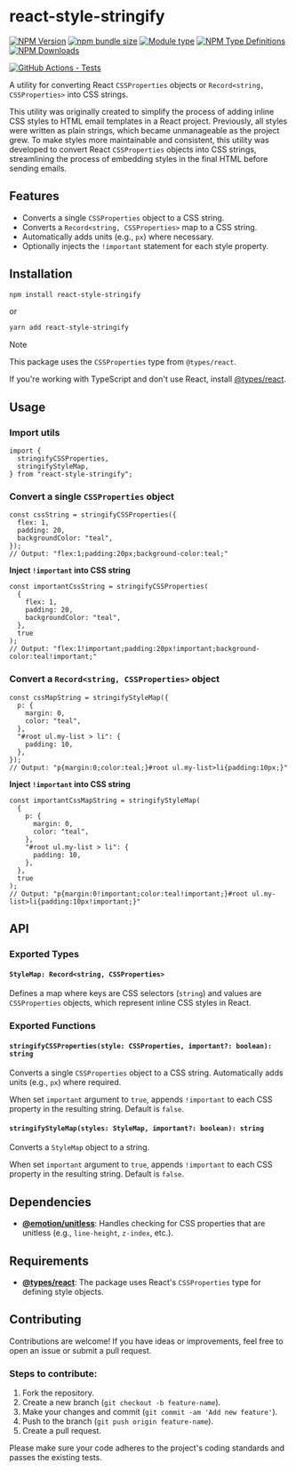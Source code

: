 # react-style-stringify

[![NPM Version](https://img.shields.io/npm/v/react-style-stringify)](https://www.npmjs.com/package/react-style-stringify)
[![npm bundle size](https://img.shields.io/bundlephobia/min/react-style-stringify/latest)](https://www.npmjs.com/package/react-style-stringify)
[![Module type](https://img.shields.io/badge/module_type-cjs%2Besm-f7df1e)](https://www.npmjs.com/package/react-style-stringify)
[![NPM Type Definitions](https://img.shields.io/npm/types/react-style-stringify?color=3178C6)](https://www.npmjs.com/package/react-style-stringify)
[![NPM Downloads](https://img.shields.io/npm/dm/react-style-stringify)](https://www.npmjs.com/package/react-style-stringify)

[![GitHub Actions - Tests](https://github.com/arkarlov/react-style-stringify/actions/workflows/tests.yml/badge.svg?branch=main)](https://github.com/arkarlov/react-style-stringify/actions/workflows/tests.yml)

A utility for converting React `CSSProperties` objects or `Record<string, CSSProperties>` into CSS strings.

This utility was originally created to simplify the process of adding inline CSS styles to HTML email templates in a React project. Previously, all styles were written as plain strings, which became unmanageable as the project grew. To make styles more maintainable and consistent, this utility was developed to convert React `CSSProperties` objects into CSS strings, streamlining the process of embedding styles in the final HTML before sending emails.

## Features

- Converts a single `CSSProperties` object to a CSS string.
- Converts a `Record<string, CSSProperties>` map to a CSS string.
- Automatically adds units (e.g., `px`) where necessary.
- Optionally injects the `!important` statement for each style property.

## Installation

```bash
npm install react-style-stringify
```

or

```bash
yarn add react-style-stringify
```

> [!NOTE]
> This package uses the `CSSProperties` type from `@types/react`.
>
> If you're working with TypeScript and don't use React, install [@types/react](https://www.npmjs.com/package/@types/react).

## Usage

### Import utils

```tsx
import {
  stringifyCSSProperties,
  stringifyStyleMap,
} from "react-style-stringify";
```

### Convert a single `CSSProperties` object

```tsx
const cssString = stringifyCSSProperties({
  flex: 1,
  padding: 20,
  backgroundColor: "teal",
});
// Output: "flex:1;padding:20px;background-color:teal;"
```

**Inject `!important` into CSS string**

```tsx
const importantCssString = stringifyCSSProperties(
  {
    flex: 1,
    padding: 20,
    backgroundColor: "teal",
  },
  true
);
// Output: "flex:1!important;padding:20px!important;background-color:teal!important;"
```

### Convert a `Record<string, CSSProperties>` object

```tsx
const cssMapString = stringifyStyleMap({
  p: {
    margin: 0,
    color: "teal",
  },
  "#root ul.my-list > li": {
    padding: 10,
  },
});
// Output: "p{margin:0;color:teal;}#root ul.my-list>li{padding:10px;}"
```

**Inject `!important` into CSS string**

```tsx
const importantCssMapString = stringifyStyleMap(
  {
    p: {
      margin: 0,
      color: "teal",
    },
    "#root ul.my-list > li": {
      padding: 10,
    },
  },
  true
);
// Output: "p{margin:0!important;color:teal!important;}#root ul.my-list>li{padding:10px!important;}"
```

## API

### Exported Types

#### `StyleMap: Record<string, CSSProperties>`

Defines a map where keys are CSS selectors (`string`) and values are `CSSProperties` objects, which represent inline CSS styles in React.

### Exported Functions

#### `stringifyCSSProperties(style: CSSProperties, important?: boolean): string`

Converts a single `CSSProperties` object to a CSS string. Automatically adds units (e.g., `px`) where required.

When set `important` argument to `true`, appends `!important` to each CSS property in the resulting string. Default is `false`.

#### `stringifyStyleMap(styles: StyleMap, important?: boolean): string`

Converts a `StyleMap` object to a string.

When set `important` argument to `true`, appends `!important` to each CSS property in the resulting string. Default is `false`.

## Dependencies

- **[@emotion/unitless](https://www.npmjs.com/package/@emotion/unitless)**: Handles checking for CSS properties that are unitless (e.g., `line-height`, `z-index`, etc.).

## Requirements

- **[@types/react](https://www.npmjs.com/package/@types/react)**: The package uses React's `CSSProperties` type for defining style objects.

## Contributing

Contributions are welcome! If you have ideas or improvements, feel free to open an issue or submit a pull request.

### Steps to contribute:

1. Fork the repository.
2. Create a new branch (`git checkout -b feature-name`).
3. Make your changes and commit (`git commit -am 'Add new feature'`).
4. Push to the branch (`git push origin feature-name`).
5. Create a pull request.

Please make sure your code adheres to the project's coding standards and passes the existing tests.
